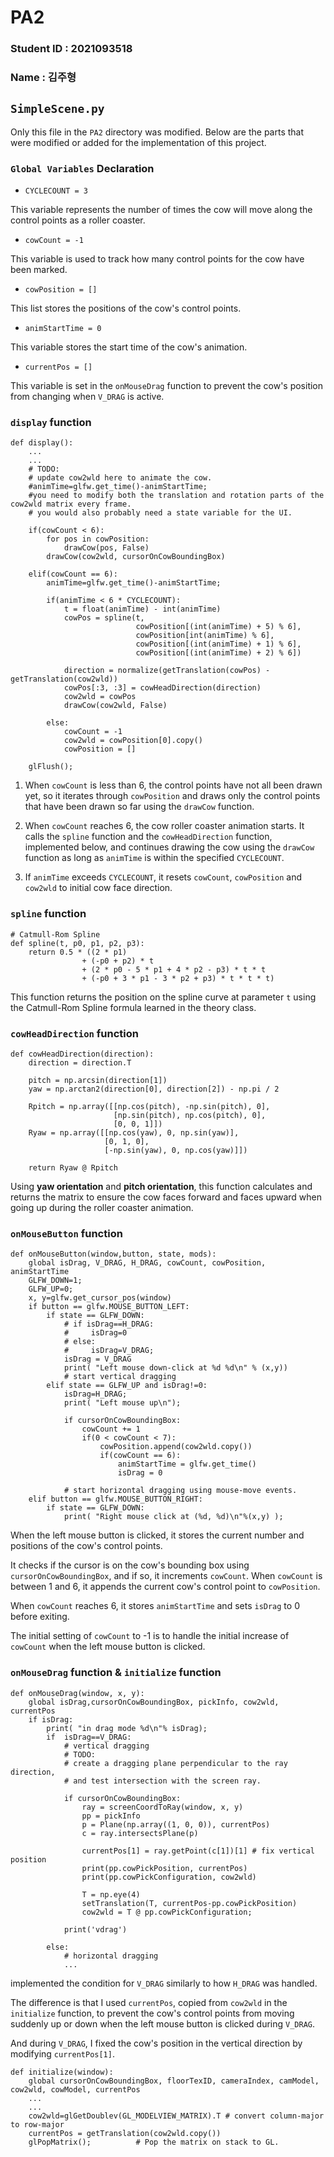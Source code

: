 # PA2
### Student ID : 2021093518
### Name : 김주형

## `SimpleScene.py`

Only this file in the `PA2` directory was modified. Below are the parts that were modified or added for the implementation of this project.

### `Global Variables` Declaration

- `CYCLECOUNT = 3`

This variable represents the number of times the cow will move along the control points as a roller coaster.

- `cowCount = -1`

This variable is used to track how many control points for the cow have been marked.

- `cowPosition = []`

This list stores the positions of the cow's control points.

- `animStartTime = 0`

This variable stores the start time of the cow's animation.

- `currentPos = []`

This variable is set in the `onMouseDrag` function to prevent the cow's position from changing when `V_DRAG` is active.


### `display` function

```
def display():
    ...
    ...
    # TODO: 
    # update cow2wld here to animate the cow.
    #animTime=glfw.get_time()-animStartTime;
    #you need to modify both the translation and rotation parts of the cow2wld matrix every frame.
    # you would also probably need a state variable for the UI.

    if(cowCount < 6):
        for pos in cowPosition: 
            drawCow(pos, False)
        drawCow(cow2wld, cursorOnCowBoundingBox) 

    elif(cowCount == 6):
        animTime=glfw.get_time()-animStartTime;
        
        if(animTime < 6 * CYCLECOUNT):
            t = float(animTime) - int(animTime)
            cowPos = spline(t, 
                            cowPosition[(int(animTime) + 5) % 6], 
                            cowPosition[int(animTime) % 6], 
                            cowPosition[(int(animTime) + 1) % 6],
                            cowPosition[(int(animTime) + 2) % 6])
                        
            direction = normalize(getTranslation(cowPos) - getTranslation(cow2wld))
            cowPos[:3, :3] = cowHeadDirection(direction)
            cow2wld = cowPos
            drawCow(cow2wld, False)

        else:
            cowCount = -1
            cow2wld = cowPosition[0].copy()
            cowPosition = []

    glFlush();
```
1. When `cowCount` is less than 6, the control points have not all been drawn yet, so it iterates through `cowPosition` and draws only the control points that have been drawn so far using the `drawCow` function.

2. When `cowCount` reaches 6, the cow roller coaster animation starts. It calls the `spline` function and the `cowHeadDirection` function, implemented below, and continues drawing the cow using the `drawCow` function as long as `animTime` is within the specified `CYCLECOUNT`.

3. If `animTime` exceeds `CYCLECOUNT`, it resets `cowCount`, `cowPosition` and `cow2wld` to initial cow face direction.


### `spline` function

```
# Catmull-Rom Spline
def spline(t, p0, p1, p2, p3):
    return 0.5 * ((2 * p1) 
                + (-p0 + p2) * t 
                + (2 * p0 - 5 * p1 + 4 * p2 - p3) * t * t 
                + (-p0 + 3 * p1 - 3 * p2 + p3) * t * t * t)
```

This function returns the position on the spline curve at parameter `t` using the Catmull-Rom Spline formula learned in the theory class.


### `cowHeadDirection` function

```
def cowHeadDirection(direction):
    direction = direction.T

    pitch = np.arcsin(direction[1])
    yaw = np.arctan2(direction[0], direction[2]) - np.pi / 2

    Rpitch = np.array([[np.cos(pitch), -np.sin(pitch), 0],
                       [np.sin(pitch), np.cos(pitch), 0],
                       [0, 0, 1]])
    Ryaw = np.array([[np.cos(yaw), 0, np.sin(yaw)],
                     [0, 1, 0],
                     [-np.sin(yaw), 0, np.cos(yaw)]])
    
    return Ryaw @ Rpitch
```
Using **yaw orientation** and **pitch orientation**, this function calculates and returns the matrix to ensure the cow faces forward and faces upward when going up during the roller coaster animation.


### `onMouseButton` function

```
def onMouseButton(window,button, state, mods):
    global isDrag, V_DRAG, H_DRAG, cowCount, cowPosition, animStartTime
    GLFW_DOWN=1;
    GLFW_UP=0;
    x, y=glfw.get_cursor_pos(window)
    if button == glfw.MOUSE_BUTTON_LEFT:
        if state == GLFW_DOWN:
            # if isDrag==H_DRAG:
            #     isDrag=0
            # else:
            #     isDrag=V_DRAG;
            isDrag = V_DRAG
            print( "Left mouse down-click at %d %d\n" % (x,y))
            # start vertical dragging
        elif state == GLFW_UP and isDrag!=0:
            isDrag=H_DRAG;
            print( "Left mouse up\n");
            
            if cursorOnCowBoundingBox:
                cowCount += 1
                if(0 < cowCount < 7):
                    cowPosition.append(cow2wld.copy())
                    if(cowCount == 6):
                        animStartTime = glfw.get_time()                
                        isDrag = 0

            # start horizontal dragging using mouse-move events.
    elif button == glfw.MOUSE_BUTTON_RIGHT:
        if state == GLFW_DOWN:
            print( "Right mouse click at (%d, %d)\n"%(x,y) );
```

When the left mouse button is clicked, it stores the current number and positions of the cow's control points.

It checks if the cursor is on the cow's bounding box using `cursorOnCowBoundingBox`, and if so, it increments `cowCount`. When `cowCount` is between 1 and 6, it appends the current cow's control point to `cowPosition`.

When `cowCount` reaches 6, it stores `animStartTime` and sets `isDrag` to 0 before exiting.

The initial setting of `cowCount` to -1 is to handle the initial increase of `cowCount` when the left mouse button is clicked.


### `onMouseDrag` function & `initialize` function

```
def onMouseDrag(window, x, y):
    global isDrag,cursorOnCowBoundingBox, pickInfo, cow2wld, currentPos
    if isDrag: 
        print( "in drag mode %d\n"% isDrag);
        if  isDrag==V_DRAG:
            # vertical dragging
            # TODO:
            # create a dragging plane perpendicular to the ray direction, 
            # and test intersection with the screen ray.

            if cursorOnCowBoundingBox:
                ray = screenCoordToRay(window, x, y)
                pp = pickInfo
                p = Plane(np.array((1, 0, 0)), currentPos)
                c = ray.intersectsPlane(p)

                currentPos[1] = ray.getPoint(c[1])[1] # fix vertical position
                print(pp.cowPickPosition, currentPos)
                print(pp.cowPickConfiguration, cow2wld)

                T = np.eye(4)
                setTranslation(T, currentPos-pp.cowPickPosition)
                cow2wld = T @ pp.cowPickConfiguration;

            print('vdrag')

        else:
            # horizontal dragging
            ...
```            

implemented the condition for `V_DRAG` similarly to how `H_DRAG` was handled.

The difference is that I used `currentPos`, copied from `cow2wld` in the `initialize` function, to prevent the cow's control points from moving suddenly up or down when the left mouse button is clicked during `V_DRAG`.

And during `V_DRAG`, I fixed the cow's position in the vertical direction by modifying `currentPos[1]`.

```
def initialize(window):
    global cursorOnCowBoundingBox, floorTexID, cameraIndex, camModel, cow2wld, cowModel, currentPos
    ...
    ...
    cow2wld=glGetDoublev(GL_MODELVIEW_MATRIX).T # convert column-major to row-major 
    currentPos = getTranslation(cow2wld.copy())
    glPopMatrix();			# Pop the matrix on stack to GL.
```